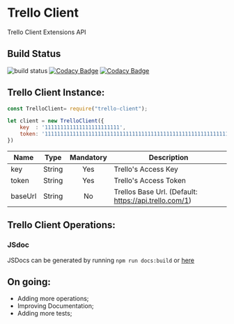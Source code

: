 # Trello Client

Trello Client Extensions API 

## Build Status
![build status](https://api.travis-ci.org/telegraph/trello-client.svg?branch=master "Build Status")
[![Codacy Badge](https://api.codacy.com/project/badge/Grade/1eba0437ec224b52a9127c628de41e49)](https://www.codacy.com/app/telegraph/trello-client?utm_source=github.com&amp;utm_medium=referral&amp;utm_content=telegraph/trello-client&amp;utm_campaign=Badge_Grade)
[![Codacy Badge](https://api.codacy.com/project/badge/Coverage/1eba0437ec224b52a9127c628de41e49)](https://www.codacy.com/app/telegraph/trello-client?utm_source=github.com&utm_medium=referral&utm_content=telegraph/trello-client&utm_campaign=Badge_Coverage)

## Trello Client Instance: 

```javascript
const TrelloClient= require("trello-client");

let client = new TrelloClient({
    key  : '111111111111111111111111',
    token: '111111111111111111111111111111111111111111111111111111111111111111111111'
})
```

| Name    | Type   | Mandatory | Description                                           |
|---------|:------:|:---------:|-------------------------------------------------------|
| key     | String | Yes       | Trello's Access Key                                   |
| token   | String | Yes       | Trello's Access Token                                 | 
| baseUrl | String | No        | Trellos Base Url. (Default: https://api.trello.com/1) |


## Trello Client Operations: 

### JSdoc

JSDocs can be generated by running ```npm run docs:build``` or [here](/api.md)

## On going:
 - Adding more operations;
 - Improving Documentation;
 - Adding more tests;
